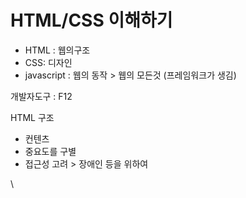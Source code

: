 # HTML/CSS 이해하기

* HTML : 웹의구조
* CSS:  디자인
* javascript : 웹의 동작 > 웹의 모든것 (프레임워크가 생김)

개발자도구 : F12&#x20;

HTML 구조

* 컨텐츠
* 중요도를 구별
* 접근성 고려 > 장애인 등을 위하여&#x20;





\


